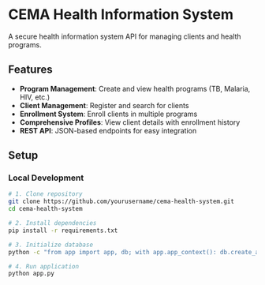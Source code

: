 # CEMA Health Information System

A secure health information system API for managing clients and health programs.

## Features

- **Program Management**: Create and view health programs (TB, Malaria, HIV, etc.)
- **Client Management**: Register and search for clients
- **Enrollment System**: Enroll clients in multiple programs
- **Comprehensive Profiles**: View client details with enrollment history
- **REST API**: JSON-based endpoints for easy integration

## Setup

### Local Development
```bash
# 1. Clone repository
git clone https://github.com/yourusername/cema-health-system.git
cd cema-health-system

# 2. Install dependencies
pip install -r requirements.txt

# 3. Initialize database
python -c "from app import app, db; with app.app_context(): db.create_all()"

# 4. Run application
python app.py